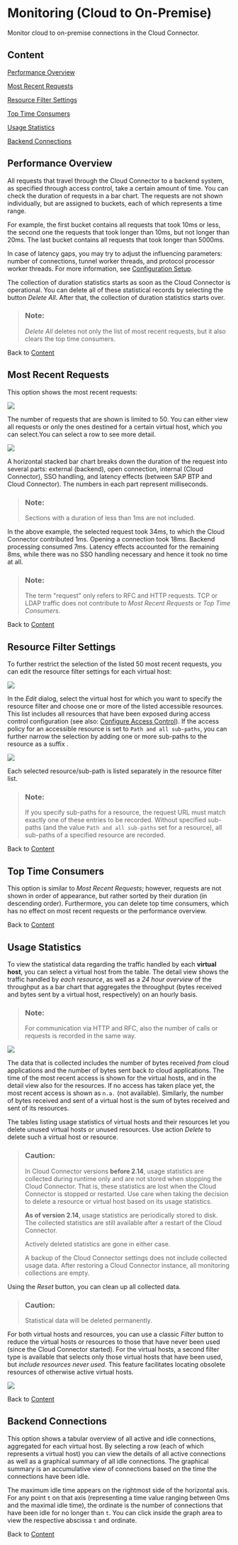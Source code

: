 <!-- loioec3c3d754deb4134a697734555f14dca -->

# Monitoring \(Cloud to On-Premise\)

Monitor cloud to on-premise connections in the Cloud Connector.



<a name="loioec3c3d754deb4134a697734555f14dca__content"/>

## Content

[Performance Overview](monitoring-cloud-to-on-premise-ec3c3d7.md#loioec3c3d754deb4134a697734555f14dca__performance)

[Most Recent Requests](monitoring-cloud-to-on-premise-ec3c3d7.md#loioec3c3d754deb4134a697734555f14dca__mostRecent)

[Resource Filter Settings](monitoring-cloud-to-on-premise-ec3c3d7.md#loioec3c3d754deb4134a697734555f14dca__resource)

[Top Time Consumers](monitoring-cloud-to-on-premise-ec3c3d7.md#loioec3c3d754deb4134a697734555f14dca__top)

[Usage Statistics](monitoring-cloud-to-on-premise-ec3c3d7.md#loioec3c3d754deb4134a697734555f14dca__usage)

[Backend Connections](monitoring-cloud-to-on-premise-ec3c3d7.md#loioec3c3d754deb4134a697734555f14dca__backend)



<a name="loioec3c3d754deb4134a697734555f14dca__performance"/>

## Performance Overview

All requests that travel through the Cloud Connector to a backend system, as specified through access control, take a certain amount of time. You can check the duration of requests in a bar chart. The requests are not shown individually, but are assigned to buckets, each of which represents a time range.

For example, the first bucket contains all requests that took 10ms or less, the second one the requests that took longer than 10ms, but not longer than 20ms. The last bucket contains all requests that took longer than 5000ms.

In case of latency gaps, you may try to adjust the influencing parameters: number of connections, tunnel worker threads, and protocol processor worker threads. For more information, see [Configuration Setup](configuration-setup-7437cd6.md).

The collection of duration statistics starts as soon as the Cloud Connector is operational. You can delete all of these statistical records by selecting the button *Delete All*. After that, the collection of duration statistics starts over.

> ### Note:  
> *Delete All* deletes not only the list of most recent requests, but it also clears the top time consumers.

Back to [Content](monitoring-cloud-to-on-premise-ec3c3d7.md#loioec3c3d754deb4134a697734555f14dca__content)



<a name="loioec3c3d754deb4134a697734555f14dca__mostRecent"/>

## Most Recent Requests

This option shows the most recent requests:

![](images/SCC_Monitoring_-_MostRecent_8ca3948.png)

The number of requests that are shown is limited to 50. You can either view all requests or only the ones destined for a certain virtual host, which you can select.You can select a row to see more detail.

![](images/SCC_Monitoring_-_MostRecent_Details_37faef8.png)

A horizontal stacked bar chart breaks down the duration of the request into several parts: external \(backend\), open connection, internal \(Cloud Connector\), SSO handling, and latency effects \(between SAP BTP and Cloud Connector\). The numbers in each part represent milliseconds.

> ### Note:  
> Sections with a duration of less than 1ms are not included.

In the above example, the selected request took 34ms, to which the Cloud Connector contributed 1ms. Opening a connection took 18ms. Backend processing consumed 7ms. Latency effects accounted for the remaining 8ms, while there was no SSO handling necessary and hence it took no time at all.

> ### Note:  
> The term "request" only refers to RFC and HTTP requests. TCP or LDAP traffic does not contribute to *Most Recent Requests* or *Top Time Consumers*.

Back to [Content](monitoring-cloud-to-on-premise-ec3c3d7.md#loioec3c3d754deb4134a697734555f14dca__content)



<a name="loioec3c3d754deb4134a697734555f14dca__resource"/>

## Resource Filter Settings

To further restrict the selection of the listed 50 most recent requests, you can edit the resource filter settings for each virtual host:

![](images/SCC_Monitoring_-_MostRecent_ResourceFilter_387a46b.png)

In the *Edit* dialog, select the virtual host for which you want to specify the resource filter and choose one or more of the listed accessible resources. This list includes all resources that have been exposed during access control configuration \(see also: [Configure Access Control](configure-access-control-f42fe44.md)\). If the access policy for an accessible resource is set to `Path and all sub-paths`, you can further narrow the selection by adding one or more sub-paths to the resource as a suffix .

![](images/SCC_Monitoring_-_MostRecent_ResourceFilter_Edit_f046893.png)

Each selected resource/sub-path is listed separately in the resource filter list.

> ### Note:  
> If you specify sub-paths for a resource, the request URL must match exactly one of these entries to be recorded. Without specified sub-paths \(and the value `Path and all sub-paths` set for a resource\), all sub-paths of a specified resource are recorded.

Back to [Content](monitoring-cloud-to-on-premise-ec3c3d7.md#loioec3c3d754deb4134a697734555f14dca__content)



<a name="loioec3c3d754deb4134a697734555f14dca__top"/>

## Top Time Consumers

This option is similar to *Most Recent Requests*; however, requests are not shown in order of appearance, but rather sorted by their duration \(in descending order\). Furthermore, you can delete top time consumers, which has no effect on most recent requests or the performance overview.

Back to [Content](monitoring-cloud-to-on-premise-ec3c3d7.md#loioec3c3d754deb4134a697734555f14dca__content)



<a name="loioec3c3d754deb4134a697734555f14dca__usage"/>

## Usage Statistics

To view the statistical data regarding the traffic handled by each **virtual host**, you can select a virtual host from the table. The detail view shows the traffic handled by *each resource*, as well as a *24 hour overview* of the throughput as a bar chart that aggregates the throughput \(bytes received and bytes sent by a virtual host, respectively\) on an hourly basis.

> ### Note:  
> For communication via HTTP and RFC, also the number of calls or requests is recorded in the same way.

![](images/SCC_Monitoring_-_UsageStatistics_Overview_db6719d.png)

The data that is collected includes the number of bytes received *from* cloud applications and the number of bytes sent back *to* cloud applications. The time of the most recent access is shown for the virtual hosts, and in the detail view also for the resources. If no access has taken place yet, the most recent access is shown as `n.a.` \(not available\). Similarly, the number of bytes received and sent of a virtual host is the sum of bytes received and sent of its resources.

The tables listing usage statistics of virtual hosts and their resources let you delete unused virtual hosts or unused resources. Use action *Delete* to delete such a virtual host or resource.

> ### Caution:  
> In Cloud Connector versions **before 2.14**, usage statistics are collected during runtime only and are not stored when stopping the Cloud Connector. That is, these statistics are lost when the Cloud Connector is stopped or restarted. Use care when taking the decision to delete a resource or virtual host based on its usage statistics.
> 
> **As of version 2.14**, usage statistics are periodically stored to disk. The collected statistics are still available after a restart of the Cloud Connector.
> 
> Actively deleted statistics are gone in either case.
> 
> A backup of the Cloud Connector settings does not include collected usage data. After restoring a Cloud Connector instance, all monitoring collections are empty.

Using the *Reset* button, you can clean up all collected data.

> ### Caution:  
> Statistical data will be deleted permanently.

For both virtual hosts and resources, you can use a classic *Filter* button to reduce the virtual hosts or resources to those that have never been used \(since the Cloud Connector started\). For the virtual hosts, a second filter type is available that selects only those virtual hosts that have been used, but *include resources never used*. This feature facilitates locating obsolete resources of otherwise active virtual hosts.

![](images/SCC_Monitoring_-_UsageStatistics_Filter_5c18504.png)

Back to [Content](monitoring-cloud-to-on-premise-ec3c3d7.md#loioec3c3d754deb4134a697734555f14dca__content)



<a name="loioec3c3d754deb4134a697734555f14dca__backend"/>

## Backend Connections

This option shows a tabular overview of all active and idle connections, aggregated for each virtual host. By selecting a row \(each of which represents a virtual host\) you can view the details of all active connections as well as a graphical summary of all idle connections. The graphical summary is an accumulative view of connections based on the time the connections have been idle.

The maximum idle time appears on the rightmost side of the horizontal axis. For any point `t` on that axis \(representing a time value ranging between 0ms and the maximal idle time\), the ordinate is the number of connections that have been idle for no longer than `t`. You can click inside the graph area to view the respective abscissa `t` and ordinate.

Back to [Content](monitoring-cloud-to-on-premise-ec3c3d7.md#loioec3c3d754deb4134a697734555f14dca__content)

